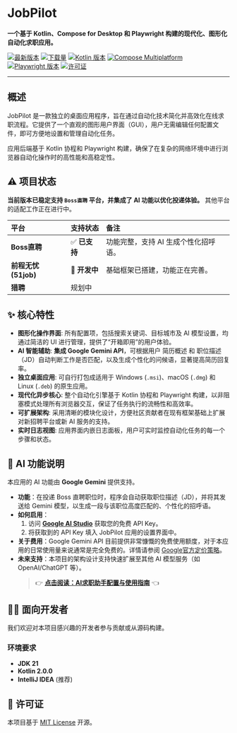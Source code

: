 # JobPilot

**一个基于 Kotlin、Compose for Desktop 和 Playwright 构建的现代化、图形化自动化求职应用。**

[![最新版本](https://img.shields.io/github/v/release/your-username/JobPilot?label=最新版本&logo=github)](https://github.com/your-username/JobPilot/releases/latest)
[![下载量](https://img.shields.io/github/downloads/your-username/JobPilot/total.svg?label=下载量&logo=github)](https://github.com/your-username/JobPilot/releases)
[![Kotlin 版本](https://img.shields.io/badge/Kotlin-2.1.21-7F52FF.svg?logo=kotlin)](https://kotlinlang.org)
[![Compose Multiplatform](https://img.shields.io/badge/Compose-1.8.0-4285F4.svg?logo=jetpackcompose)](https://www.jetbrains.com/lp/compose-multiplatform/)
[![Playwright 版本](https://img.shields.io/badge/Playwright-1.52.0-2EAD33.svg?logo=microsoft)](https://playwright.dev/java/)
[![许可证](https://img.shields.io/badge/License-MIT-yellow.svg)](https://opensource.org/licenses/MIT)

---


## 概述

JobPilot 是一款独立的桌面应用程序，旨在通过自动化技术简化并高效化在线求职流程。它提供了一个直观的图形用户界面（GUI），用户无需编辑任何配置文件，即可方便地设置和管理自动化任务。

应用后端基于 Kotlin 协程和 Playwright 构建，确保了在复杂的网络环境中进行浏览器自动化操作时的高性能和高稳定性。

## ⚠️ 项目状态

**当前版本已稳定支持 `Boss直聘` 平台，并集成了 AI 功能以优化投递体验。** 其他平台的适配工作正在进行中。

| 平台 | 支持状态 | 备注 |
| :--- | :--- | :--- |
| **Boss直聘** | ✅ **已支持** | 功能完整，支持 AI 生成个性化招呼语。 |
| **前程无忧(51job)** | 🚧 **开发中** | 基础框架已搭建，功能正在完善。 |
| **猎聘** | 规划中 | |

## ✨ 核心特性

*   **图形化操作界面**: 所有配置项，包括搜索关键词、目标城市及 AI 模型设置，均通过简洁的 UI 进行管理，提供了“开箱即用”的用户体验。
*   **AI 智能辅助**: **集成 Google Gemini API**，可根据用户 简历概述 和 职位描述（JD）自动判断工作是否匹配，以及生成个性化的问候语，显著提高简历回复率。
*   **独立桌面应用**: 可自行打包成适用于 Windows (`.msi`)、macOS (`.dmg`) 和 Linux (`.deb`) 的原生应用。
*   **现代化异步核心**: 整个自动化引擎基于 Kotlin 协程和 Playwright 构建，以非阻塞模式处理所有浏览器交互，保证了任务执行的流畅性和高效率。
*   **可扩展架构**: 采用清晰的模块化设计，方便社区贡献者在现有框架基础上扩展对新招聘平台或新 AI 服务的支持。
*   **实时日志视图**: 应用界面内嵌日志面板，用户可实时监控自动化任务的每一个步骤和状态。

## 🤖 AI 功能说明

本应用的 AI 功能由 **Google Gemini** 提供支持。

*   **功能**：在投递 Boss 直聘职位时，程序会自动获取职位描述（JD），并将其发送给 Gemini 模型，以生成一段与该职位高度匹配的、个性化的招呼语。
*   **如何启用**：
    1.  访问 [**Google AI Studio**](https://aistudio.google.com/app/apikey) 获取您的免费 API Key。
    2.  将获取到的 API Key 填入 JobPilot 应用的设置界面中。
*   **关于费用**：Google Gemini API 目前提供非常慷慨的免费使用额度，对于本应用的日常使用量来说通常是完全免费的。详情请参阅 [Google官方定价策略](https://ai.google.dev/pricing)。
*   **未来支持**：本项目的架构设计支持快速扩展至其他 AI 模型服务（如 OpenAI/ChatGPT 等）。
    > 👉 **[点击阅读：AI求职助手配置与使用指南](./AI_PROMPT_GUIDE.md)** 👈

## 👨‍💻 面向开发者

我们欢迎对本项目感兴趣的开发者参与贡献或从源码构建。

### 环境要求

*   **JDK 21**
*   **Kotlin 2.0.0**
*   **IntelliJ IDEA** (推荐)


## 📄 许可证

本项目基于 [MIT License](LICENSE) 开源。
